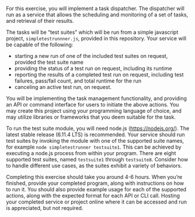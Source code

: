For this exercise, you will implement a task dispatcher. The dispatcher will run as a service that allows the scheduling and monitoring of a set of tasks, and retrieval of their results.

The tasks will be “test suites” which will be run from a simple javascript project, `simpletestrunnner.js`, provided in this repository. Your service will be capable of the following:

* starting a new run of one of the included test suites on request, provided the test suite name
* providing the status of a test run on request, including its runtime
* reporting the results of a completed test run on request, including test failures, pass/fail count, and total runtime for the run
* canceling an active test run, on request.

You will be implementing the task management functionality, and providing an API or command interface for users to initiate the above actions. You may create this project using your programming language of choice, and may utilize libraries or frameworks that you deem suitable for the task.

To run the test suite module, you will need node.js (https://nodejs.org/). The latest stable release (6.11.4 LTS) is recommended. Your service should run test suites by invoking the module with one of the supported suite names, for example `node simpletestrunner testsuite1`. This can be achieved by executing a node.js process from within your program. There are eight supported test suites, named `testsuite1` through `testsuite8`. Consider how to handle different use cases, as the suites exhibit a variety of behaviors.

Completing this exercise should take you around 4-6 hours. When you’re finished, provide your completed program, along with instructions on how to run it. You should also provide example usage for each of the supported actions, along with the expected format for each API or CLI call. Hosting your completed service or project online where it can be accessed and run is appreciated, but not required.
